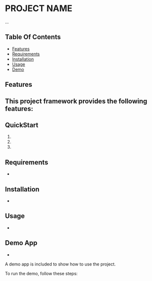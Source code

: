 # PROJECT NAME

...

## Table Of Contents
- [Features](#Features)
- [Requirements](#Requirements)
- [Installation](#Installation)
- [Usage](#Usage)
- [Demo](#Demo)

## Features

This project framework provides the following features:
-

## QuickStart
1.
2.
3.

## Requirements
-

## Installation
-

## Usage
-

## Demo App
-

A demo app is included to show how to use the project.

To run the demo, follow these steps:

